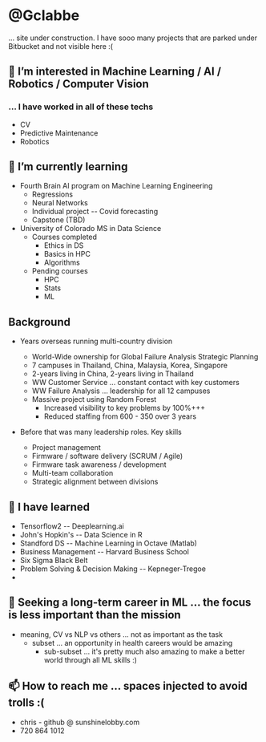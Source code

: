 # @Gclabbe
... site under construction.  I have sooo many projects that are parked under Bitbucket and not visible here :(

## 👀 I’m interested in Machine Learning / AI / Robotics / Computer Vision
### ... I have worked in all of these techs
* CV
* Predictive Maintenance
* Robotics

## 🌱 I’m currently learning
* Fourth Brain AI program on Machine Learning Engineering
    *  Regressions
    *  Neural Networks
    *  Individual project -- Covid forecasting
    *  Capstone (TBD)
* University of Colorado MS in Data Science
    * Courses completed
        * Ethics in DS
        * Basics in HPC
        * Algorithms
    * Pending courses
        * HPC
        * Stats
        * ML

## Background
* Years overseas running multi-country division
    * World-Wide ownership for Global Failure Analysis Strategic Planning
    * 7 campuses in Thailand, China, Malaysia, Korea, Singapore
    * 2-years living in China, 2-years living in Thailand
    * WW Customer Service ... constant contact with key customers
    * WW Failure Analysis ... leadership for all 12 campuses
    * Massive project using Random Forest
        * Increased visibility to key problems by 100%+++
        * Reduced staffing from 600 - 350 over 3 years
        
* Before that was many leadership roles.  Key skills
    * Project management
    * Firmware / software delivery (SCRUM / Agile)
    * Firmware task awareness / development
    * Multi-team collaboration
    * Strategic alignment between divisions

## 🌱 I have learned
* Tensorflow2 -- Deeplearning.ai
* John's Hopkin's -- Data Science in R
* Standford DS -- Machine Learning in Octave (Matlab)
* Business Management -- Harvard Business School
* Six Sigma Black Belt
* Problem Solving & Decision Making -- Kepneger-Tregoe
* 

## 💞️ Seeking a long-term career in ML ... the focus is less important than the mission 
* meaning, CV vs NLP vs others ... not as important as the task
    * subset ... an opportunity in health careers would be amazing
        * sub-subset ... it's pretty much also amazing to make a better world through all ML skills :)

## 📫 How to reach me ... spaces injected to avoid trolls :(
* chris - github @ sunshinelobby.com
* 720  864  1012 


